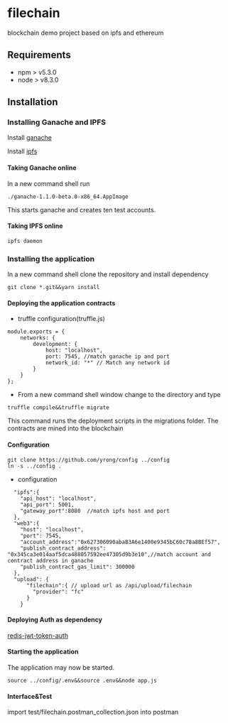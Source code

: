 # filechain

blockchain demo project based on ipfs and ethereum

## Requirements

* npm > v5.3.0
* node > v8.3.0

## Installation

### Installing Ganache and IPFS

Install [ganache](http://truffleframework.com/ganache)


Install [ipfs](https://ipfs.io)

#### Taking Ganache online
In a new command shell run

```
./ganache-1.1.0-beta.0-x86_64.AppImage
```

This starts ganache and creates ten test accounts.


#### Taking IPFS online

```
ipfs daemon
```


### Installing the application

In a new command shell clone the repository and install dependency

```
git clone *.git&&yarn install
```

#### Deploying the application contracts

* truffle configuration(truffle.js)

```
module.exports = {
    networks: {
        development: {
            host: "localhost",
            port: 7545, //match ganache ip and port
            network_id: "*" // Match any network id
        }
    }
};
```

* From a new command shell window change to the directory and type

```
truffle compile&&truffle migrate
```

This command runs the deployment scripts in the migrations folder. The contracts are mined into the blockchain


#### Configuration

```
git clone https://github.com/yrong/config ../config
ln -s ../config .
```

- configuration

```
  "ipfs":{
    "api_host": "localhost",
    "api_port": 5001,
    "gateway_port":8080  //match ipfs host and port
  },
  "web3":{
    "host": "localhost",
    "port": 7545,
    "account_address":"0x627306090abaB3A6e1400e9345bC60c78a8BEf57",
    "publish_contract_address": "0x345ca3e014aaf5dca488057592ee47305d9b3e10",//match account and contract address in ganache
    "publish_contract_gas_limit": 300000
  },
  "upload": {
      "filechain":{ // upload url as /api/upload/filechain
        "provider": "fc"
      }
    }
```

#### Deploying Auth as dependency

[redis-jwt-token-auth](https://github.com/yrong/redis-jwt-token-auth)

#### Starting the application

The application may now be started.

```
source ../config/.env&&source .env&&node app.js
```

#### Interface&Test

import test/filechain.postman_collection.json into postman

